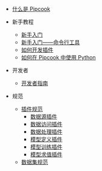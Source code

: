 - [什么是 Pipcook](/zh-cn/README.md)

- 新手教程

  - [新手入门](/zh-cn/tutorials/get-started.md)
  - [新手入门——命令行工具](/zh-cn/tutorials/get-started-with-cli.md)
  - [如何开发插件](/zh-cn/tutorials/how-to-develop-a-plugin.md)
  - [如何在 Pipcook 中使用 Python](/zh-cn/tutorials/want-to-use-python.md)

- 开发者

  - [开发者指南](/zh-cn/devel/developer-guide.md)

- 规范

  - [插件规范](/zh-cn/spec/plugin.md)
    - [数据源插件](/zh-cn/spec/plugin/0-data-collect.md)
    - [数据访问插件](/zh-cn/spec/plugin/1-data-access.md)
    - [数据处理插件](/zh-cn/spec/plugin/2-data-process.md)
    - [模型定义插件](/zh-cn/spec/plugin/3-model-define.md)
    - [模型训练插件](/zh-cn/spec/plugin/4-model-train.md)
    - [模型求值插件](/zh-cn/spec/plugin/5-model-evaluate.md)
  - [数据集规范](/zh-cn/spec/dataset.md)
